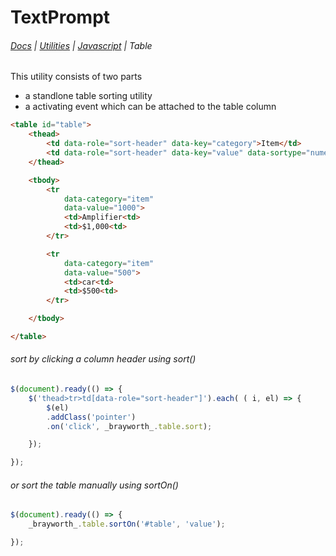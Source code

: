 # TextPrompt

###### [Docs](/docs/) | [Utilities](/docs/utilities) | [Javascript](/docs/utilities_javascript) | Table

This utility consists of two parts
* a standlone table sorting utility
* a activating event which can be attached to the table column

```html
<table id="table">
    <thead>
        <td data-role="sort-header" data-key="category">Item</td>
        <td data-role="sort-header" data-key="value" data-sortype="numeric">Item</td>
    </thead>

    <tbody>
        <tr
            data-category="item"
            data-value="1000">
            <td>Amplifier<td>
            <td>$1,000<td>
        </tr>

        <tr
            data-category="item"
            data-value="500">
            <td>car<td>
            <td>$500<td>
        </tr>

    </tbody>

</table>
```

###### sort by clicking a column header using sort()

```javascript
$(document).ready(() => {
	$('thead>tr>td[data-role="sort-header"]').each( ( i, el) => {
		$(el)
		.addClass('pointer')
		.on('click', _brayworth_.table.sort);

	});

});
```

###### or sort the table manually using sortOn()

```javascript
$(document).ready(() => {
	_brayworth_.table.sortOn('#table', 'value');

});
```
